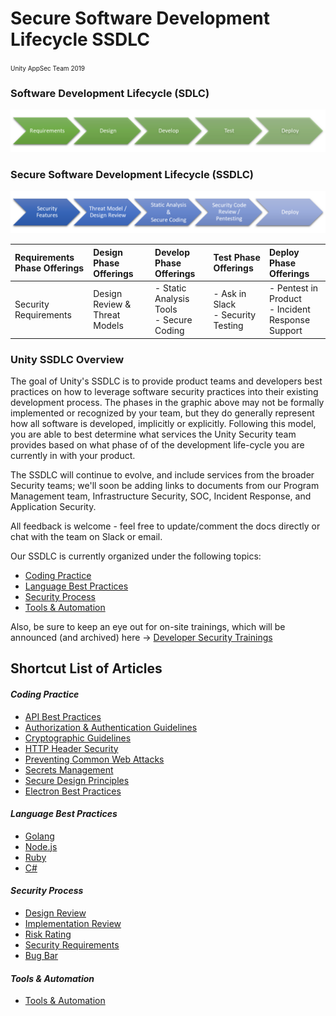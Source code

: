 # Secure Software Development Lifecycle SSDLC
<font size="-2">Unity AppSec Team 2019</font>

### Software Development Lifecycle (SDLC)
![Software Development Lifecycle Diagram](images/sdlc%20process%20graphic.png "SDLC Diagram")
### Secure Software Development Lifecycle (SSDLC)
![Software Development Lifecycle Diagram](images/ssdlc%20process%20graphic.png "SSDLC Diagram")

| Requirements Phase Offerings | Design Phase Offerings | Develop Phase Offerings | Test Phase Offerings| Deploy Phase Offerings |
| :--- | :--- | :--- | :--- | :--- |
| Security Requirements | Design Review & Threat Models |  - Static Analysis Tools<br> - Secure Coding | - Ask in Slack <br>- Security Testing | - Pentest in Product<br>- Incident Response Support |

### Unity SSDLC Overview

The goal of Unity's SSDLC is to provide product teams and developers best practices on how to leverage software security practices into their existing development process. The phases in the graphic above may not be formally implemented or recognized by your team, but they do generally represent how all software is developed, implicitly or explicitly. Following this model, you are able to best determine what services the Unity Security team provides based on what phase of of the development life-cycle you are currently in with your product.

The SSDLC will continue to evolve, and include services from the broader Security teams; we'll soon be adding links to documents from our Program Management team, Infrastructure Security, SOC, Incident Response, and Application Security.

All feedback is welcome - feel free to update/comment the docs directly or chat with the team on Slack or email.

Our SSDLC is currently organized under the following topics:
- [Coding Practice](./Coding%20Practice)
- [Language Best Practices](./Language%20Best%20Practices)
- [Security Process](./Security%20Process)
- [Tools & Automation](./Tools%20and%20Automation)

Also, be sure to keep an eye out for on-site trainings, which will be announced (and archived) here -> [Developer Security Trainings](./Trainings/readme.md)

## Shortcut List of Articles
#### _Coding Practice_
- [API Best Practices](./Coding%20Practice/API-Best-Practices.md)
- [Authorization & Authentication Guidelines](./Coding%20Practice/AuthZ-AuthN-Guidelines.md)
- [Cryptographic Guidelines](./Coding%20Practice/Cryptographic-Guidelines.md)
- [HTTP Header Security](./Coding%20Practice/HTTP-Header-Security.md)
- [Preventing Common Web Attacks](./Coding%20Practice/Preventing-Common-Web-Attacks.md)
- [Secrets Management](./Coding%20Practice/Secrets-Management.md)
- [Secure Design Principles](./Coding%20Practice/Secure-Design-Principles.md)
- [Electron Best Practices](./Code%20Practice/Electron-Best-Practices.md)

#### _Language Best Practices_
- [Golang](./Language%20Best%20Practices/Golang-Best-Practices.md)
- [Node.js](./Language%20Best%20Practices/Nodejs-Best-Practices.md)
- [Ruby](./Language%20Best%20Practices/Ruby-Best-Practices.md)
- [C#](./Language%20Best%20Practices/Net-CSharp-Best-Practices.md)

#### _Security Process_
- [Design Review](./Security%20Process/Design-Review.md)
- [Implementation Review](./Security%20Process/Implementation-Review.md)
- [Risk Rating](./Security%20Process/Risk-Rating.md)
- [Security Requirements](./Security%20Process/Security-Requirements.md)
- [Bug Bar](./Security%20Process/Bug-Bar.md)

#### _Tools & Automation_
- [Tools & Automation](./Tools%20and%20Automation/README.md)
